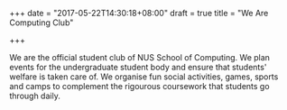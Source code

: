 +++
date = "2017-05-22T14:30:18+08:00"
draft = true
title = "We Are Computing Club"

+++

We are the official student club of NUS School of Computing. We plan events for the undergraduate student body and ensure that students' welfare is taken care of. We organise fun social activities, games, sports and camps to complement the rigourous coursework that students go through daily.
